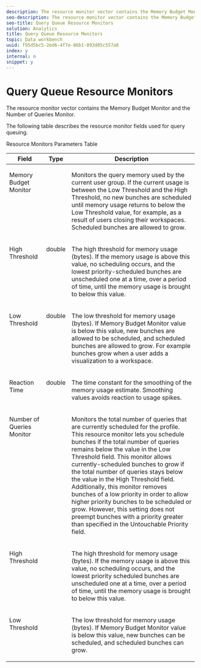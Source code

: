 ```yaml
---
description: The resource monitor vector contains the Memory Budget Monitor and the Number of Queries Monitor.
seo-description: The resource monitor vector contains the Memory Budget Monitor and the Number of Queries Monitor.
seo-title: Query Queue Resource Monitors
solution: Analytics
title: Query Queue Resource Monitors
topic: Data workbench
uuid: f95d5bc5-2ed6-4f7e-86b1-893d05c557a8
index: y
internal: n
snippet: y
---
```


# Query Queue Resource Monitors

The resource monitor vector contains the Memory Budget Monitor and the Number of Queries Monitor.

 The following table describes the resource monitor fields used for query queuing.

<table id="table_9991EED2647A460FACA2DC80D4973A8E"> 
 <desc>
   Resource Monitors Parameters Table 
 </desc> 
 <thead> 
  <tr valign="top"> 
   <th colname="col1" class="entry"> Field </th> 
   <th colname="col2" class="entry"> Type </th> 
   <th colname="col3" class="entry"> Description </th> 
  </tr> 
 </thead>
 <tbody> 
  <tr valign="top"> 
   <td colname="col1"> <p>Memory Budget Monitor </p> </td> 
   <td colname="col2"> </td> 
   <td colname="col3"> <p>Monitors the query memory used by the current user group. If the current usage is between the Low Threshold and the High Threshold, no new bunches are scheduled until memory usage returns to below the Low Threshold value, for example, as a result of users closing their workspaces. Scheduled bunches are allowed to grow. </p> </td> 
  </tr> 
  <tr valign="top"> 
   <td colname="col1"> <p>High Threshold </p> </td> 
   <td colname="col2"> <p>double </p> </td> 
   <td colname="col3"> <p>The high threshold for memory usage (bytes). If the memory usage is above this value, no scheduling occurs, and the lowest priority-scheduled bunches are unscheduled one at a time, over a period of time, until the memory usage is brought to below this value. </p> </td> 
  </tr> 
  <tr valign="top"> 
   <td colname="col1"> <p>Low Threshold </p> </td> 
   <td colname="col2"> <p>double </p> </td> 
   <td colname="col3"> <p>The low threshold for memory usage (bytes). If <span class="wintitle"> Memory Budget Monitor</span> value is below this value, new bunches are allowed to be scheduled, and scheduled bunches are allowed to grow. For example bunches grow when a user adds a visualization to a workspace. </p> </td> 
  </tr> 
  <tr valign="top"> 
   <td colname="col1"> <p>Reaction Time </p> </td> 
   <td colname="col2"> <p>double </p> </td> 
   <td colname="col3"> <p>The time constant for the smoothing of the memory usage estimate. Smoothing values avoids reaction to usage spikes. </p> </td> 
  </tr> 
  <tr valign="top"> 
   <td colname="col1"> <p>Number of Queries Monitor </p> </td> 
   <td colname="col2"> </td> 
   <td colname="col3"> <p>Monitors the total number of queries that are currently scheduled for the profile. This resource monitor lets you schedule bunches if the total number of queries remains below the value in the Low Threshold field. This monitor allows currently-scheduled bunches to grow if the total number of queries stays below the value in the High Threshold field. Additionally, this monitor removes bunches of a low priority in order to allow higher priority bunches to be scheduled or grow. However, this setting does not preempt bunches with a priority greater than specified in the Untouchable Priority field. </p> </td> 
  </tr> 
  <tr valign="top"> 
   <td colname="col1"> <p>High Threshold </p> </td> 
   <td colname="col2"> </td> 
   <td colname="col3"> <p>The high threshold for memory usage (bytes). If the memory usage is above this value, no scheduling occurs, and the lowest priority scheduled bunches are unscheduled one at a time, over a period of time, until the memory usage is brought to below this value. </p> </td> 
  </tr> 
  <tr valign="top"> 
   <td colname="col1"> <p>Low Threshold </p> </td> 
   <td colname="col2"> </td> 
   <td colname="col3"> <p>The low threshold for memory usage (bytes). If <span class="wintitle"> Memory Budget Monitor</span> value is below this value, new bunches can be scheduled, and scheduled bunches can grow. </p> </td> 
  </tr> 
 </tbody> 
</table>

